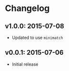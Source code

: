# Changelog

## v1.0.0: 2015-07-08

- Updated to use `minimatch`

## v0.0.1: 2015-07-06

- Initial release
